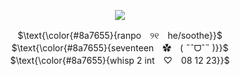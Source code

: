 <p align="center">
<img src="https://files.catbox.moe/530z1g.png"/>
</p>

<p align="center">
$\text{\color{#8a7655}{ranpo　୨୧　he/soothe}}$ <br>
$\text{\color{#8a7655}{seventeen　✿　( ˶ˆᗜˆ˵ )}}$ <br>
$\text{\color{#8a7655}{whisp 2 int　♡　08 12 23}}$
</p>
